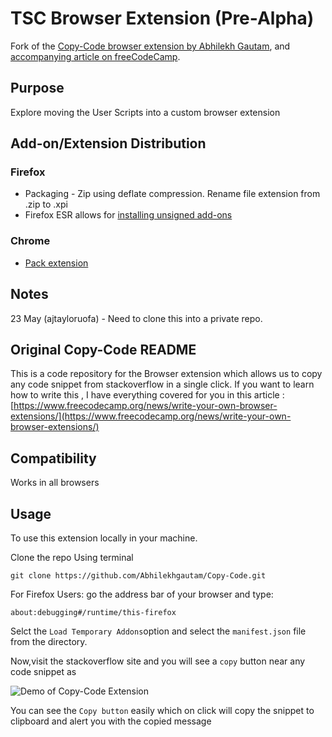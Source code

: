 # TSC Browser Extension (Pre-Alpha)
Fork of the [Copy-Code browser extension by Abhilekh Gautam](https://github.com/Abhilekhgautam/Copy-Code), and [accompanying article on freeCodeCamp](https://www.freecodecamp.org/news/write-your-own-browser-extensions/).

## Purpose
Explore moving the User Scripts into a custom browser extension

## Add-on/Extension Distribution
### Firefox
* Packaging - Zip using deflate compression. Rename file extension from .zip to .xpi
* Firefox ESR allows for [installing unsigned add-ons](https://extensionworkshop.com/documentation/enterprise/enterprise-distribution/)

### Chrome
* [Pack extension](https://developer.chrome.com/docs/extensions/how-to/distribute/host-on-linux#create)

## Notes
23 May (ajtayloruofa) - Need to clone this into a private repo.

## Original Copy-Code README

This is a code repository for the Browser extension which allows us to copy any code snippet from stackoverflow in a single click. If you want to learn how to write this , I have everything covered for you in this article : [https://www.freecodecamp.org/news/write-your-own-browser-extensions/](https://www.freecodecamp.org/news/write-your-own-browser-extensions/)

## Compatibility

Works in all browsers

## Usage

To use this extension locally in your machine.

Clone the repo Using terminal
```
git clone https://github.com/Abhilekhgautam/Copy-Code.git

```
For Firefox Users:
 go the address bar of your browser and type:
 
 ```
 about:debugging#/runtime/this-firefox
 
 ```
 Selct the `Load Temporary Addons`option and select the `manifest.json` file from the directory.
 
 Now,visit the stackoverflow site and you will see a `copy` button near any code snippet as
 
 ![Demo of Copy-Code Extension](images/demo.png)
 
 You can see the `Copy button` easily which on click will copy the snippet to clipboard and alert you with the copied message
